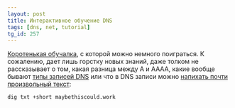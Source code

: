 ```yaml
---
layout: post
title: Интерактивное обучение DNS
tags: [dns, net, tutorial]
tg_id: 257
---
```

[Коротенькая обучалка](https://messwithdns.net/), с которой можно немного поиграться. К сожалению, дает лишь горстку новых знаний, даже толком не рассказывает о том, какая разница между A и AAAA, какие вообще бывают [типы записей DNS](https://en.wikipedia.org/wiki/List_of_DNS_record_types) или что в DNS записи можно [напихать почти произвольный текст](https://breanneboland.com/blog/2020/02/28/you-can-put-what-in-dns-txt-records-a-blog-post-for-con-west-2020/):
```sh
dig txt +short maybethiscould.work
```
